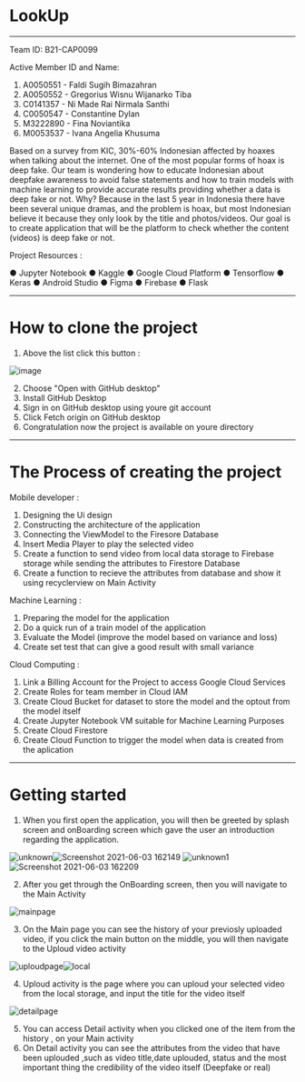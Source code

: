 # LookUp
---
Team ID: B21-CAP0099


Active Member ID and Name:
1.   A0050551 - Faldi Sugih Bimazahran
2.   A0050552 - Gregorius Wisnu Wijanarko Tiba
3.   C0141357 - Ni Made Rai Nirmala Santhi
4.   C0050547 - Constantine Dylan
5.   M3222890 - Fina Noviantika
6.   M0053537 - Ivana Angelia Khusuma

Based on a survey from KIC, 30%-60% Indonesian affected by hoaxes when talking about
the internet. One of the most popular forms of hoax is deep fake. Our team is wondering how to
educate Indonesian about deepfake awareness to avoid false statements and how to train models
with machine learning to provide accurate results providing whether a data is deep fake or not.
Why? Because in the last 5 year in Indonesia there have been several unique dramas, and the
problem is hoax, but most Indonesian believe it because they only look by the title and
photos/videos. Our goal is to create application that will be the platform to check whether the
content (videos) is deep fake or not.

Project Resources :

● Jupyter Notebook
● Kaggle
● Google Cloud Platform
● Tensorflow
● Keras
● Android Studio
● Figma
● Firebase
● Flask

---
# How to clone the project

1. Above the list click this button : 

![image](https://user-images.githubusercontent.com/61868927/120668312-8cc9e400-c4b8-11eb-8364-e4b26516ac70.png)

2. Choose "Open with GitHub desktop"
3. Install GitHub Desktop
4. Sign in on GitHub desktop using youre git account 
5. Click Fetch origin on GitHub desktop
6. Congratulation now the project is available on youre directory


---
# The Process of creating the project

Mobile developer :
1. Designing the Ui design
2. Constructing the architecture of the application
3. Connecting the ViewModel to the Firesore Database
4. Insert Media Player to play the selected video
5. Create a function to send video from local data storage to Firebase storage while sending the attributes to Firestore Database 
6. Create a function to recieve the attributes from database and show it using recyclerview on Main Activity

Machine Learning :
1. Preparing the model for the application
2. Do a quick run of a train model of the application
3. Evaluate the Model (improve the model based on variance and loss)
4. Create set test that can give a good result with small variance

Cloud Computing : 
1. Link a Billing Account for the Project to access Google Cloud Services
2. Create Roles for team member in Cloud IAM
3. Create Cloud Bucket for dataset to store the model and the optout from the model itself
4. Create Jupyter Notebook VM suitable for Machine Learning Purposes
5. Create Cloud Firestore
6. Create Cloud Function to trigger the model when data is created from the aplication

---
# Getting started

1. When you first open the application, you will then be greeted by splash screen and onBoarding screen which gave the user an introduction regarding the application.

![unknown](https://user-images.githubusercontent.com/61868927/120620464-32645f80-c487-11eb-8501-8f175b4eaaa1.png)![Screenshot 2021-06-03 162149](https://user-images.githubusercontent.com/61868927/120621360-01d0f580-c488-11eb-8b75-f76127bc87d3.png)
![unknown1](https://user-images.githubusercontent.com/61868927/120620834-9129d900-c487-11eb-903a-e92b7e0a2c78.png)![Screenshot 2021-06-03 162209](https://user-images.githubusercontent.com/61868927/120621250-eb2a9e80-c487-11eb-89c6-3145aaf6bf1d.png)

2. After you get through the OnBoarding screen, then you will navigate to the Main Activity

![mainpage](https://user-images.githubusercontent.com/61868927/120621680-4bb9db80-c488-11eb-9c52-706ed3188513.png)

3. On the Main page you can see the history of your previosly uploaded video, if you click the main button on the middle, you will then navigate to the Uploud video activity

![uploudpage](https://user-images.githubusercontent.com/61868927/120622369-efa38700-c488-11eb-9283-a749e45a4af5.png)![local](https://user-images.githubusercontent.com/61868927/120622561-1feb2580-c489-11eb-80db-c18f525b5a52.png)


4. Uploud activity is the page where you can uploud your selected video from the local storage, and input the title for the video itself


![detailpage](https://user-images.githubusercontent.com/61868927/120622774-5032c400-c489-11eb-8917-57d976f7085b.png)

5. You can access Detail activity when you clicked one of the item from the history , on your Main activity
6. On Detail activity you can see the attributes from the video that have been uplouded ,such as video title,date uplouded, status and the most important thing the credibility of the video itself (Deepfake or real)
